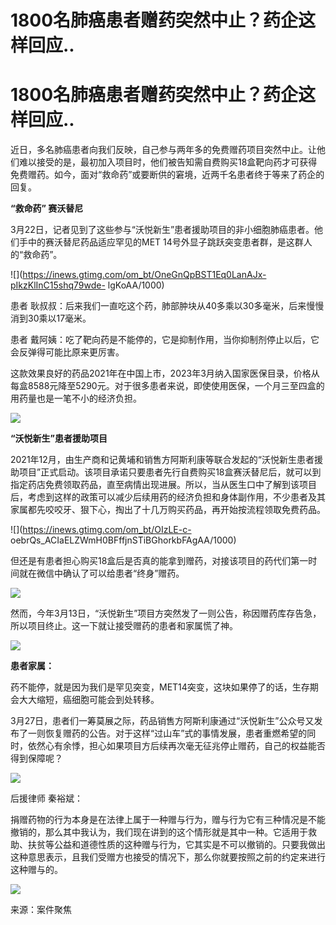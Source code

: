 # 1800名肺癌患者赠药突然中止？药企这样回应..

# 1800名肺癌患者赠药突然中止？药企这样回应..

近日，多名肺癌患者向我们反映，自己参与两年多的免费赠药项目突然中止。让他们难以接受的是，最初加入项目时，他们被告知需自费购买18盒靶向药才可获得免费赠药。如今，面对“救命药”或要断供的窘境，近两千名患者终于等来了药企的回复。

**“救命药” 赛沃替尼**

3月22日，记者见到了这些参与“沃悦新生”患者援助项目的非小细胞肺癌患者。他们手中的赛沃替尼药品适应罕见的MET
14号外显子跳跃突变患者群，是这群人的“救命药”。

![](https://inews.gtimg.com/om_bt/OneGnQpBST1Eq0LanAJx-pIkzKlInC15shq79wde-
lgKoAA/1000)

患者 耿叔叔：后来我们一直吃这个药，肺部肿块从40多乘以30多毫米，后来慢慢消到30乘以17毫米。

患者 戴阿姨：吃了靶向药是不能停的，它是抑制作用，当你抑制剂停止以后，它会反弹得可能比原来更厉害。

这款效果良好的药品2021年在中国上市，2023年3月纳入国家医保目录，价格从每盒8588元降至5290元。对于很多患者来说，即使使用医保，一个月三至四盒的用药量也是一笔不小的经济负担。

![](https://inews.gtimg.com/om_bt/OuBPzOikDQkjnZ0E0hpO7ZXmp8ZKSYyJETglqdvhHcoxQAA/1000)

**“沃悦新生”患者援助项目**

2021年12月，由生产商和记黄埔和销售方阿斯利康等联合发起的“沃悦新生患者援助项目”正式启动。该项目承诺只要患者先行自费购买18盒赛沃替尼后，就可以到指定药店免费领取药品，直至病情出现进展。所以，当从医生口中了解到该项目后，考虑到这样的政策可以减少后续用药的经济负担和身体副作用，不少患者及其家属都先咬咬牙、狠下心，掏出了十几万购买药品，再开始按流程领取免费药品。

![](https://inews.gtimg.com/om_bt/OIzLE-c-
oebrQs_ACIaELZWmH0BFffjnSTiBGhorkbFAgAA/1000)

但还是有患者担心购买18盒后是否真的能拿到赠药，对接该项目的药代们第一时间就在微信中确认了可以给患者“终身”赠药。

![](https://inews.gtimg.com/om_bt/O47TdUQiwMcHJASlJIY_QeasZl7QnSwp3YnAj2kEZBPpAAA/1000)

然而，今年3月13日，“沃悦新生”项目方突然发了一则公告，称因赠药库存告急，所以项目终止。这一下就让接受赠药的患者和家属慌了神。

![](https://inews.gtimg.com/om_bt/Ox_zKhzC4pvh5phh_oxl99-txAAxluKTEWd3fViFPfMOMAA/1000)

**患者家属：**

药不能停，就是因为我们是罕见突变，MET14突变，这块如果停了的话，生存期会大大缩短，癌细胞可能会到处转移。

3月27日，患者们一筹莫展之际，药品销售方阿斯利康通过“沃悦新生”公众号又发布了一则恢复赠药的公告。对于这样“过山车”式的事情发展，患者重燃希望的同时，依然心有余悸，担心如果项目方后续再次毫无征兆停止赠药，自己的权益能否得到保障呢？

![](https://inews.gtimg.com/om_bt/OK1INrhDvVS5G3F76iYzIz-p2-nTY-5gIyjCpu8-O0C5MAA/1000)

后援律师 秦裕斌：

捐赠药物的行为本身是在法律上属于一种赠与行为，赠与行为它有三种情况是不能撤销的，那么其中我认为，我们现在讲到的这个情形就是其中一种。它适用于救助、扶贫等公益和道德性质的这种赠与行为，它其实是不可以撤销的。只要我做出这种意思表示，且我们受赠方也接受的情况下，那么你就要按照之前的约定来进行这种赠与的。

![](https://inews.gtimg.com/om_bt/OE1kyJEj33uDsPAaSE6RWIcczLp6mG05b5WeEVqybFzLUAA/1000)

来源：案件聚焦

